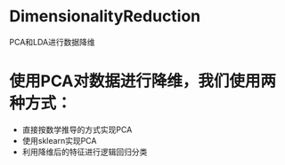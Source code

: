 # DimensionalityReduction
PCA和LDA进行数据降维
# 使用PCA对数据进行降维，我们使用两种方式：
* 直接按数学推导的方式实现PCA
* 使用sklearn实现PCA
* 利用降维后的特征进行逻辑回归分类
